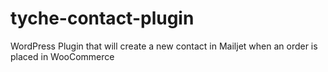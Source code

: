 # tyche-contact-plugin
WordPress Plugin that will create a new contact in Mailjet when an order is placed in WooCommerce
